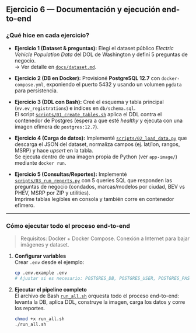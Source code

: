 ## Ejercicio 6 — Documentación y ejecución end-to-end

### ¿Qué hice en cada ejercicio?

- **Ejercicio 1 (Dataset & preguntas):** Elegí el dataset público *Electric Vehicle Population Data* del DOL de Washington y definí 5 preguntas de negocio.  
  → Ver detalle en [`docs/dataset.md`](docs/dataset.md).

- **Ejercicio 2 (DB en Docker):** Provisioné **PostgreSQL 12.7** con `docker-compose.yml`, exponiendo el puerto 5432 y usando un volumen `pgdata` para persistencia.

- **Ejercicio 3 (DDL con Bash):** Creé el esquema y tabla principal (`ev.ev_registrations`) e índices en `db/schema.sql`.  
  El script [`scripts/01_create_tables.sh`](scripts/01_create_tables.sh) aplica el DDL contra el contenedor de Postgres (espera a que esté *healthy* y ejecuta con una imagen efímera de `postgres:12.7`).

- **Ejercicio 4 (Carga de datos):** Implementé [`scripts/02_load_data.py`](scripts/02_load_data.py) que descarga el JSON del dataset, normaliza campos (ej. lat/lon, rangos, MSRP) y hace *upsert* en la tabla.  
  Se ejecuta dentro de una imagen propia de Python (ver `app-image/`) mediante `docker run`.

- **Ejercicio 5 (Consultas/Reportes):** Implementé [`scripts/03_run_reports.py`](scripts/03_run_reports.py) con 5 queries SQL que responden las preguntas de negocio (condados, marcas/modelos por ciudad, BEV vs PHEV, MSRP por ZIP y utilities).  
  Imprime tablas legibles en consola y también corre en contenedor efímero.

---

### Cómo ejecutar todo el proceso end-to-end

> Requisitos: Docker + Docker Compose. Conexión a Internet para bajar imágenes y dataset.

1. **Configurar variables**  
   Crear `.env` desde el ejemplo:
   ```bash
   cp .env.example .env
   # Ajustar si es necesario: POSTGRES_DB, POSTGRES_USER, POSTGRES_PASSWORD, POSTGRES_PORT

2. **Ejecutar el pipeline completo**  
   El archivo de Bash [`run_all.sh`](run_all.sh) orquesta todo el proceso end-to-end: levanta la DB, aplica DDL, construye la imagen, carga los datos y corre los reportes.

   ```bash
   chmod +x run_all.sh
   ./run_all.sh